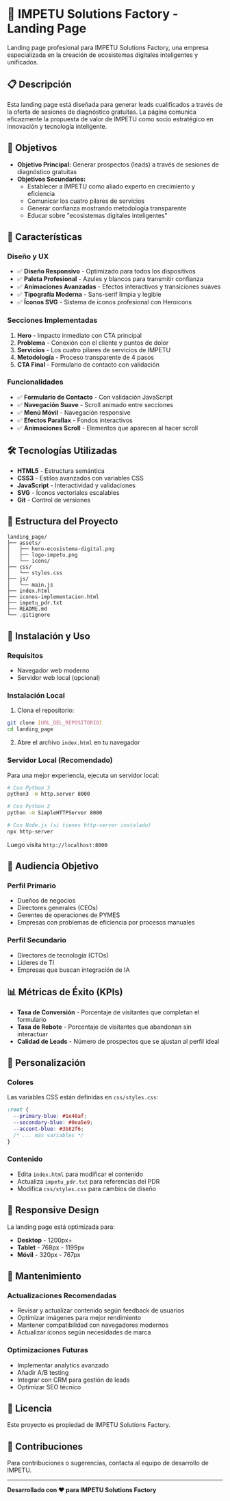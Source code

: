 # 🚀 IMPETU Solutions Factory - Landing Page

Landing page profesional para IMPETU Solutions Factory, una empresa especializada en la creación de ecosistemas digitales inteligentes y unificados.

## 📋 Descripción

Esta landing page está diseñada para generar leads cualificados a través de la oferta de sesiones de diagnóstico gratuitas. La página comunica eficazmente la propuesta de valor de IMPETU como socio estratégico en innovación y tecnología inteligente.

## 🎯 Objetivos

- **Objetivo Principal:** Generar prospectos (leads) a través de sesiones de diagnóstico gratuitas
- **Objetivos Secundarios:**
  - Establecer a IMPETU como aliado experto en crecimiento y eficiencia
  - Comunicar los cuatro pilares de servicios
  - Generar confianza mostrando metodología transparente
  - Educar sobre "ecosistemas digitales inteligentes"

## 🎨 Características

### Diseño y UX
- ✅ **Diseño Responsivo** - Optimizado para todos los dispositivos
- ✅ **Paleta Profesional** - Azules y blancos para transmitir confianza
- ✅ **Animaciones Avanzadas** - Efectos interactivos y transiciones suaves
- ✅ **Tipografía Moderna** - Sans-serif limpia y legible
- ✅ **Íconos SVG** - Sistema de íconos profesional con Heroicons

### Secciones Implementadas
1. **Hero** - Impacto inmediato con CTA principal
2. **Problema** - Conexión con el cliente y puntos de dolor
3. **Servicios** - Los cuatro pilares de servicios de IMPETU
4. **Metodología** - Proceso transparente de 4 pasos
5. **CTA Final** - Formulario de contacto con validación

### Funcionalidades
- ✅ **Formulario de Contacto** - Con validación JavaScript
- ✅ **Navegación Suave** - Scroll animado entre secciones
- ✅ **Menú Móvil** - Navegación responsive
- ✅ **Efectos Parallax** - Fondos interactivos
- ✅ **Animaciones Scroll** - Elementos que aparecen al hacer scroll

## 🛠️ Tecnologías Utilizadas

- **HTML5** - Estructura semántica
- **CSS3** - Estilos avanzados con variables CSS
- **JavaScript** - Interactividad y validaciones
- **SVG** - Íconos vectoriales escalables
- **Git** - Control de versiones

## 📁 Estructura del Proyecto

```
landing_page/
├── assets/
│   ├── hero-ecosistema-digital.png
│   ├── logo-impetu.png
│   └── icons/
├── css/
│   └── styles.css
├── js/
│   └── main.js
├── index.html
├── iconos-implementacion.html
├── impetu_pdr.txt
├── README.md
└── .gitignore
```

## 🚀 Instalación y Uso

### Requisitos
- Navegador web moderno
- Servidor web local (opcional)

### Instalación Local
1. Clona el repositorio:
```bash
git clone [URL_DEL_REPOSITORIO]
cd landing_page
```

2. Abre el archivo `index.html` en tu navegador

### Servidor Local (Recomendado)
Para una mejor experiencia, ejecuta un servidor local:

```bash
# Con Python 3
python3 -m http.server 8000

# Con Python 2
python -m SimpleHTTPServer 8000

# Con Node.js (si tienes http-server instalado)
npx http-server
```

Luego visita `http://localhost:8000`

## 🎯 Audiencia Objetivo

### Perfil Primario
- Dueños de negocios
- Directores generales (CEOs)
- Gerentes de operaciones de PYMES
- Empresas con problemas de eficiencia por procesos manuales

### Perfil Secundario
- Directores de tecnología (CTOs)
- Líderes de TI
- Empresas que buscan integración de IA

## 📊 Métricas de Éxito (KPIs)

- **Tasa de Conversión** - Porcentaje de visitantes que completan el formulario
- **Tasa de Rebote** - Porcentaje de visitantes que abandonan sin interactuar
- **Calidad de Leads** - Número de prospectos que se ajustan al perfil ideal

## 🎨 Personalización

### Colores
Las variables CSS están definidas en `css/styles.css`:
```css
:root {
  --primary-blue: #1e40af;
  --secondary-blue: #0ea5e9;
  --accent-blue: #3b82f6;
  /* ... más variables */
}
```

### Contenido
- Edita `index.html` para modificar el contenido
- Actualiza `impetu_pdr.txt` para referencias del PDR
- Modifica `css/styles.css` para cambios de diseño

## 📱 Responsive Design

La landing page está optimizada para:
- **Desktop** - 1200px+
- **Tablet** - 768px - 1199px
- **Móvil** - 320px - 767px

## 🔧 Mantenimiento

### Actualizaciones Recomendadas
- Revisar y actualizar contenido según feedback de usuarios
- Optimizar imágenes para mejor rendimiento
- Mantener compatibilidad con navegadores modernos
- Actualizar íconos según necesidades de marca

### Optimizaciones Futuras
- Implementar analytics avanzado
- Añadir A/B testing
- Integrar con CRM para gestión de leads
- Optimizar SEO técnico

## 📄 Licencia

Este proyecto es propiedad de IMPETU Solutions Factory.

## 🤝 Contribuciones

Para contribuciones o sugerencias, contacta al equipo de desarrollo de IMPETU.

---

**Desarrollado con ❤️ para IMPETU Solutions Factory** 